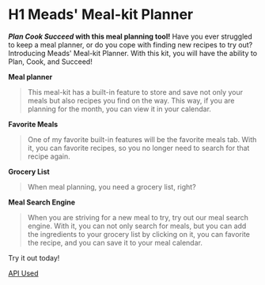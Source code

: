 # H1 Meads' Meal-kit Planner

***Plan Cook Succeed* with this meal planning tool!**
Have you ever struggled to keep a meal planner, or do you cope with finding new recipes to try out? Introducing Meads' Meal-kit Planner. With this kit, you will have the ability to Plan, Cook, and Succeed! 

**Meal planner**
> This meal-kit has a built-in feature to store and save not only your meals but also recipes you find on the way. This way, if you are planning for the month, you can view it in your calendar.

**Favorite Meals**
> One of my favorite built-in features will be the favorite meals tab. With it, you can favorite recipes, so you no longer need to search for that recipe again. 

**Grocery List**
> When meal planning, you need a grocery list, right?

**Meal Search Engine**
> When you are striving for a new meal to try, try out our meal search engine. With it, you can not only search for meals, but you can add the ingredients to your grocery list by clicking on it, you can favorite the recipe, and you can save it to your meal calendar.

Try it out today!

[API Used](https://www.themealdb.com/api.php)